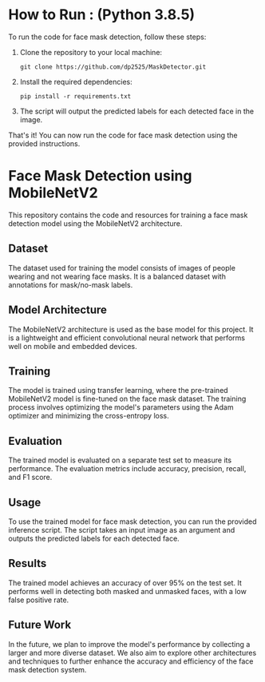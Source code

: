 # How to Run : (Python 3.8.5)

To run the code for face mask detection, follow these steps:
 
1. Clone the repository to your local machine:

    ```
    git clone https://github.com/dp2525/MaskDetector.git
    ```

2. Install the required dependencies:

    ```
    pip install -r requirements.txt
    ```

3. The script will output the predicted labels for each detected face in the image.

That's it! You can now run the code for face mask detection using the provided instructions.

# Face Mask Detection using MobileNetV2

This repository contains the code and resources for training a face mask detection model using the MobileNetV2 architecture.

## Dataset

The dataset used for training the model consists of images of people wearing and not wearing face masks. It is a balanced dataset with annotations for mask/no-mask labels.

## Model Architecture

The MobileNetV2 architecture is used as the base model for this project. It is a lightweight and efficient convolutional neural network that performs well on mobile and embedded devices.

## Training

The model is trained using transfer learning, where the pre-trained MobileNetV2 model is fine-tuned on the face mask dataset. The training process involves optimizing the model's parameters using the Adam optimizer and minimizing the cross-entropy loss.

## Evaluation

The trained model is evaluated on a separate test set to measure its performance. The evaluation metrics include accuracy, precision, recall, and F1 score.

## Usage

To use the trained model for face mask detection, you can run the provided inference script. The script takes an input image as an argument and outputs the predicted labels for each detected face.

## Results

The trained model achieves an accuracy of over 95% on the test set. It performs well in detecting both masked and unmasked faces, with a low false positive rate.

## Future Work

In the future, we plan to improve the model's performance by collecting a larger and more diverse dataset. We also aim to explore other architectures and techniques to further enhance the accuracy and efficiency of the face mask detection system.


